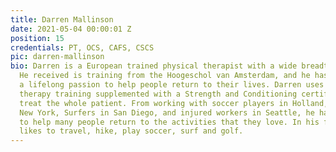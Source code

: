 ```yaml
---
title: Darren Mallinson
date: 2021-05-04 00:00:01 Z
position: 15
credentials: PT, OCS, CAFS, CSCS
pic: darren-mallinson
bio: Darren is a European trained physical therapist with a wide breadth of experience.
  He received is training from the Hoogeschol van Amsterdam, and he has maintained
  a lifelong passion to help people return to their lives. Darren uses his physical
  therapy training supplemented with a Strength and Conditioning certification to
  treat the whole patient. From working with soccer players in Holland, dancers in
  New York, Surfers in San Diego, and injured workers in Seattle, he has been able
  to help many people return to the activities that they love. In his free time he
  likes to travel, hike, play soccer, surf and golf.
---
```


